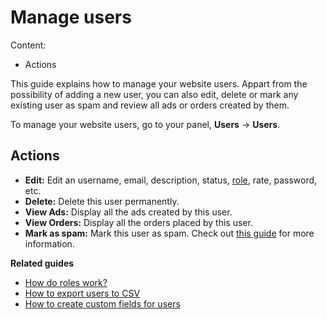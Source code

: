 # Manage users
Content:
-   Actions


This guide explains how to manage your website users. 
Appart from the possibility of adding a new user, you can also edit, delete or mark any existing user as spam and review all ads or orders created by them.

To manage your website users, go to your panel,  **Users**  ->  **Users**.


## Actions

-   **Edit:**  Edit an username, email, description, status, [role](Users-how-do-roles-work.md), rate, password, etc.
-   **Delete:**  Delete this user permanently.
-   **View Ads:**  Display all the ads created by this user.
-   **View Orders:**  Display all the orders placed by this user.
-   **Mark as spam:**  Mark this user as spam. Check out  [this guide](Plugins-activate-black-list.md)
  for more information.
  
  **Related guides**
  * [How do roles work?](Users-how-do-roles-work.md)
  * [How to export users to CSV](Users-how-to-export-users-to-CSV.md)
  * [How to create custom fields for users](Users-create-custom-field-for-users.md) 

